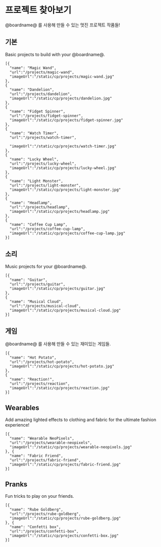 # 프로젝트 찾아보기

@boardname@ 를 사용해 만들 수 있는 멋진 프로젝트 작품들!

## 기본

Basic projects to build with your @boardname@.

```codecard
[{
  "name": "Magic Wand",
  "url":"/projects/magic-wand",
  "imageUrl":"/static/cp/projects/magic-wand.jpg"
},
{
  "name": "Dandelion",
  "url":"/projects/dandelion",
  "imageUrl":"/static/cp/projects/dandelion.jpg"
},
{
  "name": "Fidget Spinner",
  "url":"/projects/fidget-spinner",
  "imageUrl":"/static/cp/projects/fidget-spinner.jpg"
},
{
  "name": "Watch Timer",
  "url":"/projects/watch-timer",

  "imageUrl":"/static/cp/projects/watch-timer.jpg"
},
{
  "name": "Lucky Wheel",
  "url":"/projects/lucky-wheel",
  "imageUrl":"/static/cp/projects/lucky-wheel.jpg"
},
{
  "name": "Light Monster", 
  "url":"/projects/light-monster", 
  "imageUrl":"/static/cp/projects/light-monster.jpg"
},
{
  "name": "Headlamp",
  "url":"/projects/headlamp",
  "imageUrl":"/static/cp/projects/headlamp.jpg"
},
{
  "name": "Coffee Cup Lamp",
  "url":"/projects/coffee-cup-lamp",
  "imageUrl":"/static/cp/projects/coffee-cup-lamp.jpg"
}]
```

## 소리

Music projects for your @boardname@.

```codecard
[{
  "name": "Guitar",
  "url":"/projects/guitar",
  "imageUrl":"/static/cp/projects/guitar.jpg"
},
{
  "name": "Musical Cloud",
  "url":"/projects/musical-cloud",
  "imageUrl":"/static/cp/projects/musical-cloud.jpg"
}]
```

## 게임

@boardname@ 를 사용해 만들 수 있는 재미있는 게임들.

```codecard
[{
  "name": "Hot Potato",
  "url":"/projects/hot-potato",
  "imageUrl":"/static/cp/projects/hot-potato.jpg"
}, 
{
  "name": "Reaction!", 
  "url":"/projects/reaction",
  "imageUrl":"/static/cp/projects/reaction.jpg"
}]
```

## Wearables

Add amazing lighted effects to clothing and fabric for the ultimate fashion experience!

```codecard
[{
  "name": "Wearable NeoPixels",
  "url":"/projects/wearable-neopixels",
  "imageUrl":"/static/cp/projects/wearable-neopixels.jpg"
}, {
  "name": "Fabric Friend",
  "url":"/projects/fabric-friend",
  "imageUrl":"/static/cp/projects/fabric-friend.jpg"
}]
```

## Pranks

Fun tricks to play on your friends.

```codecard
[{ 
  "name": "Rube Goldberg",
  "url":"/projects/rube-goldberg",
  "imageUrl":"/static/cp/projects/rube-goldberg.jpg"
}, {
  "name": "Confetti box", 
  "url":"/projects/confetti-box",
  "imageUrl":"/static/cp/projects/confetti-box.jpg"
}]
```